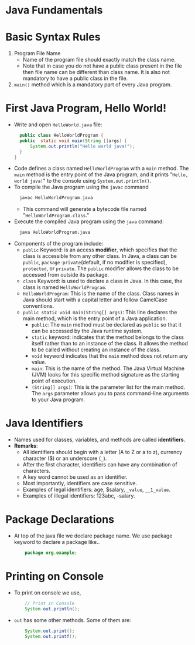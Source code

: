 # Java Fundamentals

# Basic Syntax Rules

1. Program File Name
   - Name of the program file should exactly match the class name.
   - Note that in case you do not have a public class present in the file then file name can be different than class name. It is also not mandatory to have a public class in the file.
2. `main()` method which is a mandatory part of every Java program.

# First Java Program, Hello World!

- Write and open `HelloWorld.java` file:
  ```java
    public class HelloWorldProgram {
    public  static void main(String []args) {
        System.out.println("Hello world java!");
    }
  }
  ```
- Code defines a class named `HelloWorldProgram` with a `main` method. The `main` method is the entry point of the Java program, and it prints "`Hello, world java!`" to the console using `System.out.println()`.
- To compile the Java program using the `javac` command
  ```sh
    javac HelloWorldProgram.java
  ```
  - This command will generate a bytecode file named "`HelloWorldProgram.class`."
- Execute the compiled Java program using the `java` command:
  ```sh
    java HelloWorldProgram.java
  ```
- Components of the program include:
  - `public` Keyword: is an access **modifier**, which specifies that the class is accessible from any other class. In Java, a class can be `public`, `package-private`(default, if no modifier is specified), `protected`, or `private`. The `public` modifier allows the class to be accessed from outside its package.
  - `class` Keyword: is used to declare a class in Java. In this case, the class is named `HelloWorldProgram`.
  - `HelloWorldProgram`: This is the name of the class. Class names in Java should start with a capital letter and follow CamelCase conventions.
  - `public static void main(String[] args)`: This line declares the main method, which is the entry point of a Java application.
    - `public`: The `main` method must be declared as `public` so that it can be accessed by the Java runtime system.
    - `static` keyword: indicates that the method belongs to the class itself rather than to an instance of the class. It allows the method to be called without creating an instance of the class.
    - `void` keyword indicates that the `main` method does not return any value.
    - `main`: This is the name of the method. The Java Virtual Machine (JVM) looks for this specific method signature as the starting point of execution.
    - `(String[] args)`: This is the parameter list for the main method. The `args` parameter allows you to pass command-line arguments to your Java program.

# Java Identifiers

- Names used for classes, variables, and methods are called **identifiers**.
- **Remarks**:
  - All identifiers should begin with a letter (A to Z or a to z), currency character ($) or an underscore (`_`).
  - After the first character, identifiers can have any combination of characters.
  - A key word cannot be used as an identifier.
  - Most importantly, identifiers are case sensitive.
  - Examples of legal identifiers: age, $salary, `_value`, `__1_value`.
  - Examples of illegal identifiers: 123abc, -salary.

# Package Declarations

- At top of the java file we declare package name. We use package keyword to declare a package like..

  ```java
      package org.example;
  ```

# Printing on Console

- To print on console we use,

  ```java
      // Print in Console
      System.out.println();
  ```

- `out` has some other methods. Some of them are:

  ```java
      System.out.print();
      System.out.printf();
  ```
